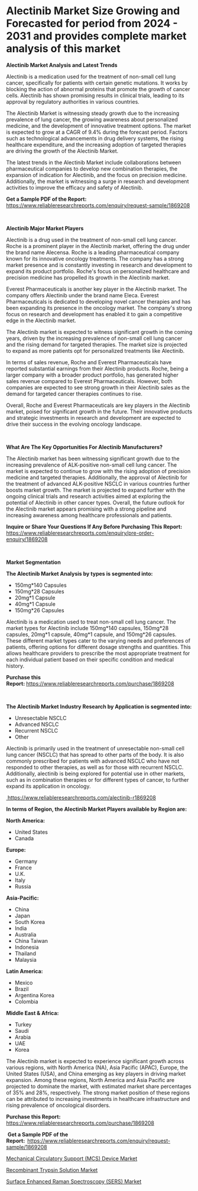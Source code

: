 <p><h1>Alectinib Market Size Growing and Forecasted for period from 2024 - 2031 and provides complete market analysis of this market</h1></p><p><strong>Alectinib Market Analysis and Latest Trends</strong></p>
<p><p>Alectinib is a medication used for the treatment of non-small cell lung cancer, specifically for patients with certain genetic mutations. It works by blocking the action of abnormal proteins that promote the growth of cancer cells. Alectinib has shown promising results in clinical trials, leading to its approval by regulatory authorities in various countries.</p><p>The Alectinib Market is witnessing steady growth due to the increasing prevalence of lung cancer, the growing awareness about personalized medicine, and the development of innovative treatment options. The market is expected to grow at a CAGR of 9.4% during the forecast period. Factors such as technological advancements in drug delivery systems, the rising healthcare expenditure, and the increasing adoption of targeted therapies are driving the growth of the Alectinib Market.</p><p>The latest trends in the Alectinib Market include collaborations between pharmaceutical companies to develop new combination therapies, the expansion of indication for Alectinib, and the focus on precision medicine. Additionally, the market is witnessing a surge in research and development activities to improve the efficacy and safety of Alectinib.</p></p>
<p><strong>Get a Sample PDF of the Report:&nbsp;</strong> <a href="https://www.reliableresearchreports.com/enquiry/request-sample/1869208">https://www.reliableresearchreports.com/enquiry/request-sample/1869208</a></p>
<p>&nbsp;</p>
<p><strong>Alectinib Major Market Players</strong></p>
<p><p>Alectinib is a drug used in the treatment of non-small cell lung cancer. Roche is a prominent player in the Alectinib market, offering the drug under the brand name Alecensa. Roche is a leading pharmaceutical company known for its innovative oncology treatments. The company has a strong market presence and is constantly investing in research and development to expand its product portfolio. Roche's focus on personalized healthcare and precision medicine has propelled its growth in the Alectinib market.</p><p>Everest Pharmaceuticals is another key player in the Alectinib market. The company offers Alectinib under the brand name Eleca. Everest Pharmaceuticals is dedicated to developing novel cancer therapies and has been expanding its presence in the oncology market. The company's strong focus on research and development has enabled it to gain a competitive edge in the Alectinib market.</p><p>The Alectinib market is expected to witness significant growth in the coming years, driven by the increasing prevalence of non-small cell lung cancer and the rising demand for targeted therapies. The market size is projected to expand as more patients opt for personalized treatments like Alectinib.</p><p>In terms of sales revenue, Roche and Everest Pharmaceuticals have reported substantial earnings from their Alectinib products. Roche, being a larger company with a broader product portfolio, has generated higher sales revenue compared to Everest Pharmaceuticals. However, both companies are expected to see strong growth in their Alectinib sales as the demand for targeted cancer therapies continues to rise.</p><p>Overall, Roche and Everest Pharmaceuticals are key players in the Alectinib market, poised for significant growth in the future. Their innovative products and strategic investments in research and development are expected to drive their success in the evolving oncology landscape.</p></p>
<p>&nbsp;</p>
<p><strong>What Are The Key Opportunities For Alectinib Manufacturers?</strong></p>
<p><p>The Alectinib market has been witnessing significant growth due to the increasing prevalence of ALK-positive non-small cell lung cancer. The market is expected to continue to grow with the rising adoption of precision medicine and targeted therapies. Additionally, the approval of Alectinib for the treatment of advanced ALK-positive NSCLC in various countries further boosts market growth. The market is projected to expand further with the ongoing clinical trials and research activities aimed at exploring the potential of Alectinib in other cancer types. Overall, the future outlook for the Alectinib market appears promising with a strong pipeline and increasing awareness among healthcare professionals and patients.</p></p>
<p><strong>Inquire or Share Your Questions If Any Before Purchasing This Report:</strong> <a href="https://www.reliableresearchreports.com/enquiry/pre-order-enquiry/1869208">https://www.reliableresearchreports.com/enquiry/pre-order-enquiry/1869208</a></p>
<p>&nbsp;</p>
<p><strong>Market Segmentation</strong></p>
<p><strong>The Alectinib Market Analysis by types is segmented into:</strong></p>
<p><ul><li>150mg*140 Capsules</li><li>150mg*28 Capsules</li><li>20mg*1 Capsule</li><li>40mg*1 Capsule</li><li>150mg*26 Capsules</li></ul></p>
<p><p>Alectinib is a medication used to treat non-small cell lung cancer. The market types for Alectinib include 150mg*140 capsules, 150mg*28 capsules, 20mg*1 capsule, 40mg*1 capsule, and 150mg*26 capsules. These different market types cater to the varying needs and preferences of patients, offering options for different dosage strengths and quantities. This allows healthcare providers to prescribe the most appropriate treatment for each individual patient based on their specific condition and medical history.</p></p>
<p><strong>Purchase this Report:&nbsp;</strong><a href="https://www.reliableresearchreports.com/purchase/1869208">https://www.reliableresearchreports.com/purchase/1869208</a></p>
<p>&nbsp;</p>
<p><strong>The Alectinib Market Industry Research by Application is segmented into:</strong></p>
<p><ul><li>Unresectable NSCLC</li><li>Advanced NSCLC</li><li>Recurrent NSCLC</li><li>Other</li></ul></p>
<p><p>Alectinib is primarily used in the treatment of unresectable non-small cell lung cancer (NSCLC) that has spread to other parts of the body. It is also commonly prescribed for patients with advanced NSCLC who have not responded to other therapies, as well as for those with recurrent NSCLC. Additionally, alectinib is being explored for potential use in other markets, such as in combination therapies or for different types of cancer, to further expand its application in oncology.</p></p>
<p><a href="https://www.reliableresearchreports.com/alectinib-r1869208">&nbsp;https://www.reliableresearchreports.com/alectinib-r1869208</a></p>
<p><strong>In terms of Region, the Alectinib Market Players available by Region are:</strong></p>
<p>
    <p> <strong> North America: </strong>
        <ul>
            <li>United States</li>
            <li>Canada</li>
        </ul>
        </p> 
    <p> <strong> Europe: </strong>
        <ul>
            <li>Germany</li>
            <li>France</li>
            <li>U.K.</li>
            <li>Italy</li>
            <li>Russia</li>
        </ul>
        </p> 
    <p> <strong> Asia-Pacific: </strong>
        <ul>
            <li>China</li>
            <li>Japan</li>
            <li>South Korea</li>
            <li>India</li>
            <li>Australia</li>
            <li>China Taiwan</li>
            <li>Indonesia</li>
            <li>Thailand</li>
            <li>Malaysia</li>
        </ul>
        </p> 
    <p> <strong> Latin America: </strong>
        <ul>
            <li>Mexico</li>
            <li>Brazil</li>
            <li>Argentina Korea</li>
            <li>Colombia</li>
        </ul>
        </p> 
    <p> <strong> Middle East & Africa: </strong>
        <ul>
            <li>Turkey</li>
            <li>Saudi</li>
            <li>Arabia</li>
            <li>UAE</li>
            <li>Korea</li>
        </ul>
    </p>
    </p>
<p><p>The Alectinib market is expected to experience significant growth across various regions, with North America (NA), Asia Pacific (APAC), Europe, the United States (USA), and China emerging as key players in driving market expansion. Among these regions, North America and Asia Pacific are projected to dominate the market, with estimated market share percentages of 35% and 28%, respectively. The strong market position of these regions can be attributed to increasing investments in healthcare infrastructure and rising prevalence of oncological disorders.</p></p>
<p><strong>Purchase this Report: </strong><a href="https://www.reliableresearchreports.com/purchase/1869208">https://www.reliableresearchreports.com/purchase/1869208</a></p>
<p>&nbsp;<strong>Get a Sample PDF of the Report:&nbsp;&nbsp;</strong><a href="https://www.reliableresearchreports.com/enquiry/request-sample/1869208">https://www.reliableresearchreports.com/enquiry/request-sample/1869208</a></p>
<p><strong></strong></p>
<p><p><a href="https://www.linkedin.com/pulse/mechanical-circulatory-support-mcs-device-market-insights-cagr-kjk5c">Mechanical Circulatory Support (MCS) Device Market</a></p><p><a href="https://www.linkedin.com/pulse/recombinant-trypsin-solution-market-size-trends-complete-ijs0e">Recombinant Trypsin Solution Market</a></p><p><a href="https://www.linkedin.com/pulse/surface-enhanced-raman-spectroscopy-sers-market-trends-forecast-6mgpc">Surface Enhanced Raman Spectroscopy (SERS) Market</a></p></p>